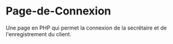 # Page-de-Connexion
Une page en PHP qui permet la connexion de la secrétaire et de l'enregistrement du client.
